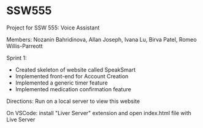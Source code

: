 # SSW555
Project for SSW 555: Voice Assistant 

Members: Nozanin Bahridinova, Allan Joseph, Ivana Lu, Birva Patel, Romeo Willis-Parreott 

Sprint 1: 
* Created skeleton of website called SpeakSmart 
* Implemented front-end for Account Creation 
* Implemented a generic timer feature 
* Implemented medication confirmation feature 

Directions: Run on a local server to view this website 

On VSCode: install "Liver Server" extension and open index.html file with Live Server 

